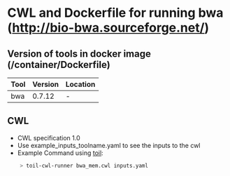 # CWL and Dockerfile for running bwa (http://bio-bwa.sourceforge.net/)

## Version of tools in docker image (/container/Dockerfile)

| Tool  | Version       | Location      |
|---    |---    |---    |
| bwa     | 0.7.12        |   -   |

## CWL

- CWL specification 1.0
- Use example_inputs_toolname.yaml to see the inputs to the cwl
- Example Command using [toil](https://toil.readthedocs.io):

```bash
    > toil-cwl-runner bwa_mem.cwl inputs.yaml
```

